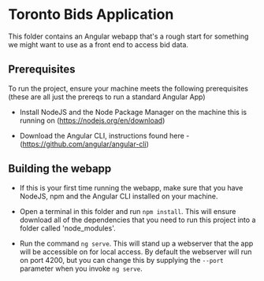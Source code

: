 # Toronto Bids Application

This folder contains an Angular webapp that's a rough start for something we might want to use as a front end to access bid data.
## Prerequisites

To run the project, ensure your machine meets the following prerequisites (these are all just the prereqs to run a standard Angular App)

- Install NodeJS and the Node Package Manager on the machine this is running on (https://nodejs.org/en/download)

- Download the Angular CLI, instructions found here - (https://github.com/angular/angular-cli)

## Building the webapp

- If this is your first time running the webapp, make sure that you have NodeJS, npm and the Angular CLI installed on your machine. 
  
- Open a terminal in this folder and run ```npm install```. This will ensure download all of the dependencies that you need to run this project into a folder called 'node_modules'. 

- Run the command `ng serve`. This will stand up a webserver that the app will be accessible on for local access. By default the webserver will run on port 4200, but you can change this by supplying the `--port` parameter when you invoke `ng serve`.
